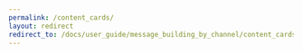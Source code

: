 ```yaml
---
permalink: /content_cards/
layout: redirect
redirect_to: /docs/user_guide/message_building_by_channel/content_cards/overview
---
```


